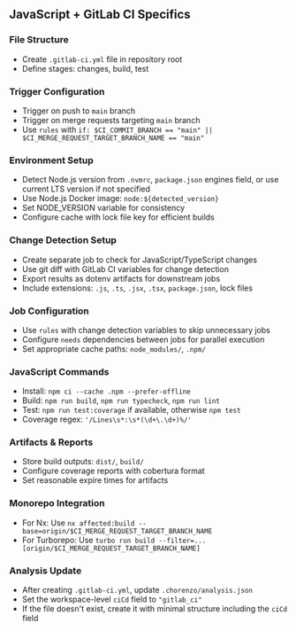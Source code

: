 ## JavaScript + GitLab CI Specifics

### File Structure
- Create `.gitlab-ci.yml` file in repository root
- Define stages: changes, build, test

### Trigger Configuration
- Trigger on push to `main` branch
- Trigger on merge requests targeting `main` branch
- Use `rules` with `if: $CI_COMMIT_BRANCH == "main" || $CI_MERGE_REQUEST_TARGET_BRANCH_NAME == "main"`

### Environment Setup
- Detect Node.js version from `.nvmrc`, `package.json` engines field, or use current LTS version if not specified
- Use Node.js Docker image: `node:${detected_version}`
- Set NODE_VERSION variable for consistency
- Configure cache with lock file key for efficient builds

### Change Detection Setup
- Create separate job to check for JavaScript/TypeScript changes
- Use git diff with GitLab CI variables for change detection
- Export results as dotenv artifacts for downstream jobs
- Include extensions: `.js`, `.ts`, `.jsx`, `.tsx`, `package.json`, lock files

### Job Configuration
- Use `rules` with change detection variables to skip unnecessary jobs
- Configure `needs` dependencies between jobs for parallel execution
- Set appropriate cache paths: `node_modules/`, `.npm/`

### JavaScript Commands
- Install: `npm ci --cache .npm --prefer-offline`
- Build: `npm run build`, `npm run typecheck`, `npm run lint`
- Test: `npm run test:coverage` if available, otherwise `npm test`
- Coverage regex: `'/Lines\s*:\s*(\d+\.\d+)%/'`

### Artifacts & Reports
- Store build outputs: `dist/`, `build/`
- Configure coverage reports with cobertura format
- Set reasonable expire times for artifacts

### Monorepo Integration  
- For Nx: Use `nx affected:build --base=origin/$CI_MERGE_REQUEST_TARGET_BRANCH_NAME`
- For Turborepo: Use `turbo run build --filter=...[origin/$CI_MERGE_REQUEST_TARGET_BRANCH_NAME]`

### Analysis Update
- After creating `.gitlab-ci.yml`, update `.chorenzo/analysis.json`
- Set the workspace-level `ciCd` field to `"gitlab_ci"`
- If the file doesn't exist, create it with minimal structure including the `ciCd` field